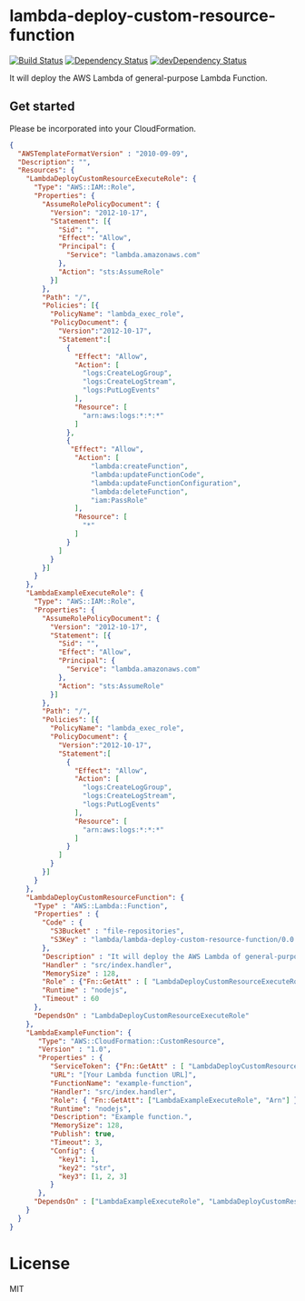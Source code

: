 # lambda-deploy-custom-resource-function

[![Build Status](https://travis-ci.org/k-kinzal/lambda-deploy-custom-resource-function.svg)](https://travis-ci.org/k-kinzal/lambda-deploy-custom-resource-function)
[![Dependency Status](https://david-dm.org/k-kinzal/lambda-deploy-custom-resource-function.png?theme=shields.io)](https://david-dm.org/k-kinzal/lambda-deploy-custom-resource-function)
[![devDependency Status](https://david-dm.org/k-kinzal/lambda-deploy-custom-resource-function/dev-status.png?theme=shields.io)](https://david-dm.org/k-kinzal/lambda-deploy-custom-resource-function#info=devDependencies)

It will deploy the AWS Lambda of general-purpose Lambda Function.

## Get started

Please be incorporated into your CloudFormation.

```json
{
  "AWSTemplateFormatVersion" : "2010-09-09",
  "Description": "",
  "Resources": {
    "LambdaDeployCustomResourceExecuteRole": {
      "Type": "AWS::IAM::Role",
      "Properties": {
        "AssumeRolePolicyDocument": {
          "Version": "2012-10-17",
          "Statement": [{
            "Sid": "",
            "Effect": "Allow",
            "Principal": {
              "Service": "lambda.amazonaws.com"
            },
            "Action": "sts:AssumeRole"
          }]
        },
        "Path": "/",
        "Policies": [{
          "PolicyName": "lambda_exec_role",
          "PolicyDocument": {
            "Version":"2012-10-17",
            "Statement":[
              {
                "Effect": "Allow",
                "Action": [
                  "logs:CreateLogGroup",
                  "logs:CreateLogStream",
                  "logs:PutLogEvents"
                ],
                "Resource": [
                  "arn:aws:logs:*:*:*"
                ]
              },
              {
               "Effect": "Allow",
                "Action": [
                    "lambda:createFunction",
                    "lambda:updateFunctionCode",
                    "lambda:updateFunctionConfiguration",
                    "lambda:deleteFunction",
                    "iam:PassRole"
                ],
                "Resource": [
                  "*"
                ]
              }
            ]
          }
        }]
      }
    },
    "LambdaExampleExecuteRole": {
      "Type": "AWS::IAM::Role",
      "Properties": {
        "AssumeRolePolicyDocument": {
          "Version": "2012-10-17",
          "Statement": [{
            "Sid": "",
            "Effect": "Allow",
            "Principal": {
              "Service": "lambda.amazonaws.com"
            },
            "Action": "sts:AssumeRole"
          }]
        },
        "Path": "/",
        "Policies": [{
          "PolicyName": "lambda_exec_role",
          "PolicyDocument": {
            "Version":"2012-10-17",
            "Statement":[
              {
                "Effect": "Allow",
                "Action": [
                  "logs:CreateLogGroup",
                  "logs:CreateLogStream",
                  "logs:PutLogEvents"
                ],
                "Resource": [
                  "arn:aws:logs:*:*:*"
                ]
              }
            ]
          }
        }]
      }
    },
    "LambdaDeployCustomResourceFunction": {
      "Type" : "AWS::Lambda::Function",
      "Properties" : {
        "Code" : {
          "S3Bucket" : "file-repositories",
          "S3Key" : "lambda/lambda-deploy-custom-resource-function/0.0.2.zip"
        },
        "Description" : "It will deploy the AWS Lambda of general-purpose Lambda Function.",
        "Handler" : "src/index.handler",
        "MemorySize" : 128,
        "Role" : {"Fn::GetAtt" : [ "LambdaDeployCustomResourceExecuteRole", "Arn" ]},
        "Runtime" : "nodejs",
        "Timeout" : 60
      },
      "DependsOn" : "LambdaDeployCustomResourceExecuteRole"
    },
    "LambdaExampleFunction": {
       "Type": "AWS::CloudFormation::CustomResource",
       "Version" : "1.0",
       "Properties" : {
          "ServiceToken": {"Fn::GetAtt" : [ "LambdaDeployCustomResourceFunction", "Arn" ]},
          "URL": "[Your Lambda function URL]",
          "FunctionName": "example-function",
          "Handler": "src/index.handler",
          "Role": { "Fn::GetAtt": ["LambdaExampleExecuteRole", "Arn"] },
          "Runtime": "nodejs",
          "Description": "Example function.",
          "MemorySize": 128,
          "Publish": true,
          "Timeout": 3,
          "Config": {
            "key1": 1,
            "key2": "str",
            "key3": [1, 2, 3]
          }
       },
      "DependsOn" : ["LambdaExampleExecuteRole", "LambdaDeployCustomResourceFunction"]
    }
  }
}
```

# License

MIT

